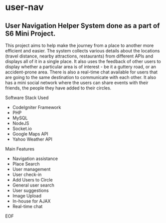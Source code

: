 # user-nav
## User Navigation Helper System done as a part of S6 Mini Project.

This project aims to help make the journey from a place to another more efficient and easier. The system collects various details about the locations (travel distance, nearby attractions, restaurants) from different APIs and displays all of it in a single place. It also uses the feedback of other users to display whether a particular area is of interest - be it a guttery road, or an accident-prone area. There is also a real-time chat available for users that are going to the same destination to communicate with each other. It also has a mini social network where the users can share events with their friends, the people they have added to their circles.

Software Stack Used
- CodeIgniter Framework
- PHP
- MySQL
- NodeJS
- Socket.io
- Google Maps API
- Yahoo Weather API

Main Features

- Navigation assistance
- Place Search
- User management
- User check-in
- Add Users to Circle
- General user search
- User suggestions
- Image Upload
- In-house for AJAX
- Real-time chat

EOF